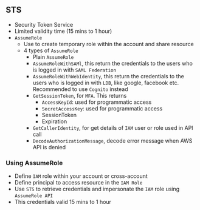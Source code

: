 ## STS

- Security Token Service
- Limited validity time (15 mins to 1 hour)
- `AssumeRole`
  - Use to create temporary role within the account and share resource
  - 4 types of `AssumeRole`
    - Plain `AssumeRole`
    - `AssumeRoleWithSAMl`, this return the credentials to the users who is logged in with `SAML Federation`
    - `AssumeRoleWithWebIdentity`, this return the credentials to the users who is logged in with `LDB`, like google, facebook etc. Recommended to use `Cognito` instead
    - `GetSessionToken`, for `MFA`. This returns
      - `AccessKeyId`: used for programmatic access
      - `SecretAccessKey`: used for programmatic access
      - SessionToken
      - Expiration
    - `GetCallerIdentity`, for get details of `IAM` user or role used in API call
    - `DecodeAuthorizationMessage`, decode error message when AWS API is denied

### Using AssumeRole

- Define `IAM` role within your account or cross-account
- Define principal to access resource in the `IAM Role`
- Use `STS` to retrieve credentials and impersonate the `IAM` role using `AssumeRole API`
- This credentials valid 15 mins to 1 hour
